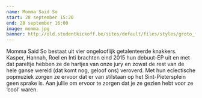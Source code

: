 ```yaml
---
name: Momma Said So
start: 28 september 15:20
end: 28 september 16:00
image: momma.jpg
banner: http://old.studentkickoff.be/sites/default/files/styles/groto_foto-980x/public/mommasaidso_studentrockrally16_gertjandebaets_04202016_222.jpg?itok=wOpx_6di
---
```

Momma Said So bestaat uit vier ongelooflijk getalenteerde knakkers. Kasper, Hannah, Roel en Inti brachten eind 2015 hun debuut-EP uit en met dat pareltje hebben ze de hartjes van onze jury en zowat de rest van de hele ganse wereld (dat komt nog, geloof ons) veroverd. Met hun eclectische popmuziek zorgen ze ervoor dat er van stilstaan op het Sint-Pietersplein geen sprake is. Aan jullie om ervoor te zorgen dat je ze gezien hebt voor ze ‘cool’ waren.
